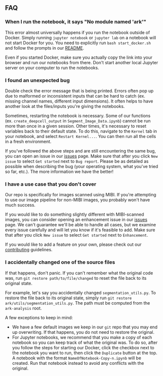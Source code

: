 ## FAQ

### When I run the notebook, it says "No module named 'ark'"

This error almost universally happens if you run the notebook outside of Docker. Simply running `jupyter notebook` or `jupyter lab` on a notebook will not start Docker for you. You need to explicitly run `bash start_docker.sh` and follow the prompts in our [README](https://github.com/angelolab/ark-analysis/blob/master/README.md). 

Even if you started Docker, make sure you actually copy the link into your browser and run our notebooks from there. Don't start another local Jupyter server on your computer to run the notebooks. 

### I found an unexpected bug

Double check the error message that is being printed. Errors often pop up due to malformed or inconsistent inputs that can be hard to catch (ex. missing channel names, different input dimensions). It often helps to have another look at the files/inputs you're giving the notebooks. 

Sometimes, restarting the notebook is necessary. Some of our functions (ex. `create_deepcell_output` in `Segment_Image_Data.ipynb`) cannot be run more than once in a given session. Other times, it's necessary to reset variables back to their default state. To do this, navigate to the `Kernel` tab in your notebook, and select `Restart Kernel...`. You can then run all the cells in a fresh environment. 

If you've followed the above steps and are still encountering the same bug, you can open an issue in our [issues](https://github.com/angelolab/ark-analysis/issues) page. Make sure that after you click `New issue` to select `Get started` next to `Bug report`. Please be as detailed as possible when describing the bug (your operating system, what you've tried so far, etc.). The more information we have the better! 

### I have a use case that you don't cover

Our repo is specifically for images scanned using MIBI. If you're attempting to use our image pipeline for non-MIBI images, you probably won't have much success. 

If you would like to do something slightly different with MIBI-scanned images, you can consider opening an enhancement issue in our [issues](https://github.com/angelolab/ark-analysis/issues) page. We can't guarantee we'll be able to handle all cases, but we examine every issue carefully and will let you know if it's feasible to add. Make sure that after you click `New issue` to select `Get started` next to `Enhancement`. 

If you would like to add a feature on your own, please check out our [contributing](contributing.md) guidelines. 

### I accidentally changed one of the source files

If that happens, don't panic. If you can't remember what the original code was, run `git restore path/to/file/changed` to reset the file back to its original state. 

For example, let's say you accidentally changed `segmentation_utils.py`. To restore the file back to its original state, simply run `git restore ark/utils/segmentation_utils.py`. The path must be computed from the `ark-analysis` root. 

A few exceptions to keep in mind:
* We have a few default images we keep in our `git` repo that you may end up overwriting. If that happens, you do not need to restore the original. 
* For Jupyter notebooks, we recommend that you make a copy of each notebook so you can keep track of what the original was. To do so, after you follow the steps for starting our Docker, click the checkbox next to the notebook you want to run, then click the `Duplicate` button at the top. A notebook with the format `NameOfNotebook-Copy-n.ipynb` will be created. Run that notebook instead to avoid any conflicts with the original. 
